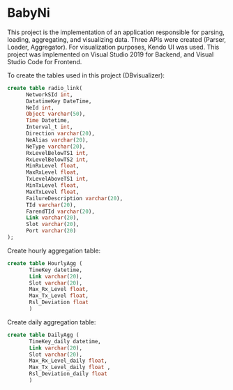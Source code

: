 # BabyNi

This project is the implementation of an application responsible for parsing, loading, aggregating, and visualizing data. 
Three APIs were created (Parser, Loader, Aggregator). For visualization purposes, Kendo UI was used.
This project was implemented on Visual Studio 2019 for Backend, and Visual Studio Code for Frontend.


To create the tables used in this project (DBvisualizer):
```sql
create table radio_link(   
      NetworkSId int,  
      DatatimeKey DateTime,  
      NeId int,  
      Object varchar(50),  
      Time Datetime,  
      Interval_t int,  
      Direction varchar(20),  
      NeAlias varchar(20),  
      NeType varchar(20),  
      RxLevelBelowTS1 int, 
      RxLevelBelowTS2 int, 
      MinRxLevel float, 
      MaxRxLevel float, 
      TxLevelAboveTS1 int, 
      MinTxLevel float, 
      MaxTxLevel float, 
      FailureDescription varchar(20), 
      TId varchar(20), 
      FarendTId varchar(20),
      Link varchar(20),
      Slot varchar(20), 
      Port varchar(20) 
);

```
Create hourly aggregation table:

```sql
create table HourlyAgg (   
       TimeKey datetime,   
       Link varchar(20),   
       Slot varchar(20),   
       Max_Rx_Level float,  
       Max_Tx_Level float,   
       Rsl_Deviation float 
       )
```
Create daily aggregation table:
```sql
create table DailyAgg (  
       TimeKey_daily datetime,   
       Link varchar(20),   
       Slot varchar(20),   
       Max_Rx_Level_daily float,  
       Max_Tx_Level_daily float , 
       Rsl_Deviation_daily float 
       )
```

